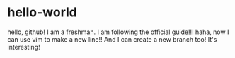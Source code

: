 # hello-world
hello, github! I am a freshman.
I am following the official guide!!!
haha, now I can use vim to make a new line!!
And I can create a new branch too!
It's interesting!

